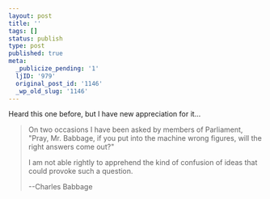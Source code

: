 ```yaml
---
layout: post
title: ''
tags: []
status: publish
type: post
published: true
meta:
  _publicize_pending: '1'
  ljID: '979'
  original_post_id: '1146'
  _wp_old_slug: '1146'
---
```

Heard this one before, but I have new appreciation for it...

<blockquote>
On two occasions I have been asked by members of Parliament, "Pray, Mr. Babbage, if you put into the machine wrong figures, will the right answers come out?"

I am not able rightly to apprehend the kind of confusion of ideas that could provoke such a question.

--Charles Babbage
</blockquote>
